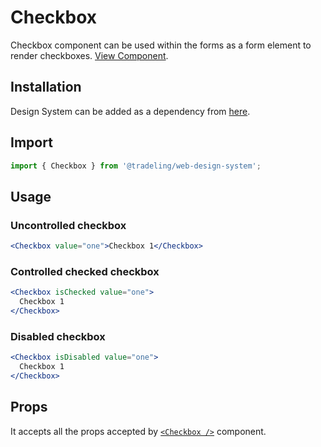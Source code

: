 # Checkbox

Checkbox component can be used within the forms as a form element to render
checkboxes.
[View Component](https://design-system.tradelingdev.com/?path=/story/form-elements--checkbox).

## Installation

Design System can be added as a dependency from
[here](https://github.com/tradeling/web-design-system-sdk/releases).

## Import

```jsx
import { Checkbox } from '@tradeling/web-design-system';
```

## Usage

### Uncontrolled checkbox

```jsx
<Checkbox value="one">Checkbox 1</Checkbox>
```

### Controlled checked checkbox

```jsx
<Checkbox isChecked value="one">
  Checkbox 1
</Checkbox>
```

### Disabled checkbox

```jsx
<Checkbox isDisabled value="one">
  Checkbox 1
</Checkbox>
```

## Props

It accepts all the props accepted by
[`<Checkbox />`](https://chakra-ui.com/checkbox) component.
